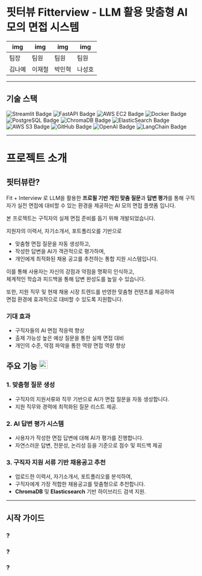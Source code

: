 # 핏터뷰 Fitterview - LLM 활용 맞춤형 AI 모의 면접 시스템

<div align="center">
  
| img | img | img | img | 
|---|---|---|---|
|팀장|팀원|팀원|팀원|
|김나예|이재철|박민혁|나성호| 

</div>

---

## 기술 스택
<img src="https://img.shields.io/badge/Front--End-Streamlit-ff4b4b?logo=streamlit&logoColor=white" alt="Streamlit Badge"/> <img src="https://img.shields.io/badge/Back--End-FastAPI-009688?logo=fastapi&logoColor=white" alt="FastAPI Badge"/>
<img src="https://img.shields.io/badge/Cloud-AWS%20EC2-FF9900?logo=amazon-aws&logoColor=white" alt="AWS EC2 Badge">
<img src="https://img.shields.io/badge/Container-Docker-2496ED?logo=docker&logoColor=white" alt="Docker Badge"/>
<img src="https://img.shields.io/badge/Database-PostgreSQL-4169E1?logo=postgresql&logoColor=white" alt="PostgreSQL Badge"/>
<img src="https://img.shields.io/badge/Vector%20DB-ChromaDB-00B2B2?logo=databricks&logoColor=white" alt="ChromaDB Badge"/>
<img src="https://img.shields.io/badge/Search-Elastic%20Search-005571?logo=elasticsearch&logoColor=white" alt="ElasticSearch Badge"/>
<img src="https://img.shields.io/badge/Storage-AWS%20S3-569A31?logo=amazon-s3&logoColor=white" alt="AWS S3 Badge"/>
<img src="https://img.shields.io/badge/Deployment-GitHub-181717?logo=github&logoColor=white" alt="GitHub Badge"/>
<img src="https://img.shields.io/badge/AI-OpenAI-412991?logo=openai&logoColor=white" alt="OpenAI Badge"/>
<img src="https://img.shields.io/badge/Framework-LangChain-0E8AC8?logo=langchain&logoColor=white" alt="LangChain Badge"/>

---
# 프로젝트 소개
## 핏터뷰란? 
Fit + Interview 로 LLM을 활용한 **프로필 기반 개인 맞춤 질문**과 **답변 평가**를 통해 구직자가 실전 면접에 대비할 수 있는 환경을 제공하는 AI 모의 면접 플랫폼 입니다.

본 프로젝트는 구직자의 실제 면접 준비를 돕기 위해 개발되었습니다.

지원자의 이력서, 자기소개서, 포트폴리오를 기반으로  
- 맞춤형 면접 질문을 자동 생성하고,  
- 작성한 답변을 AI가 객관적으로 평가하며,  
- 개인에게 최적화된 채용 공고를 추천하는 통합 지원 시스템입니다.

이를 통해 사용자는 자신의 강점과 약점을 명확히 인식하고,  
체계적인 학습과 피드백을 통해 답변 완성도를 높일 수 있습니다.

또한, 지원 직무 및 현재 채용 시장 트렌드를 반영한 맞춤형 컨텐츠를 제공하여  
면접 환경에 효과적으로 대비할 수 있도록 지원합니다.

### 기대 효과
- 구직자들의 AI 면접 적응력 향상
- 출제 가능성 높은 예상 질문을 통한 실제 면접 대비
- 개인의 수준, 약점 파악을 통한 역량 면접 역량 향상

## 주요 기능 <img src="https://cdn-icons-png.flaticon.com/128/685/685388.png"  width="23" height="23"/>

### 1. 맞춤형 질문 생성
- 구직자의 지원서류와 직무 기반으로 AI가 면접 질문을 자동 생성합니다.
- 지원 직무와 경력에 최적화된 질문 리스트 제공.

### 2. AI 답변 평가 시스템
- 사용자가 작성한 면접 답변에 대해 AI가 평가를 진행합니다.
- 자연스러운 답변, 전문성, 논리성 등을 기준으로 점수 및 피드백 제공

### 3. 구직자 지원 서류 기반 채용공고 추천
- 업로드한 이력서, 자기소개서, 포트폴리오를 분석하여,
- 구직자에게 가장 적합한 채용공고를 맞춤형으로 추천합니다.
- **ChromaDB** 및 **Elasticsearch** 기반 하이브리드 검색 지원.


---

## 시작 가이드

### ? 

### ? 

### ? 






